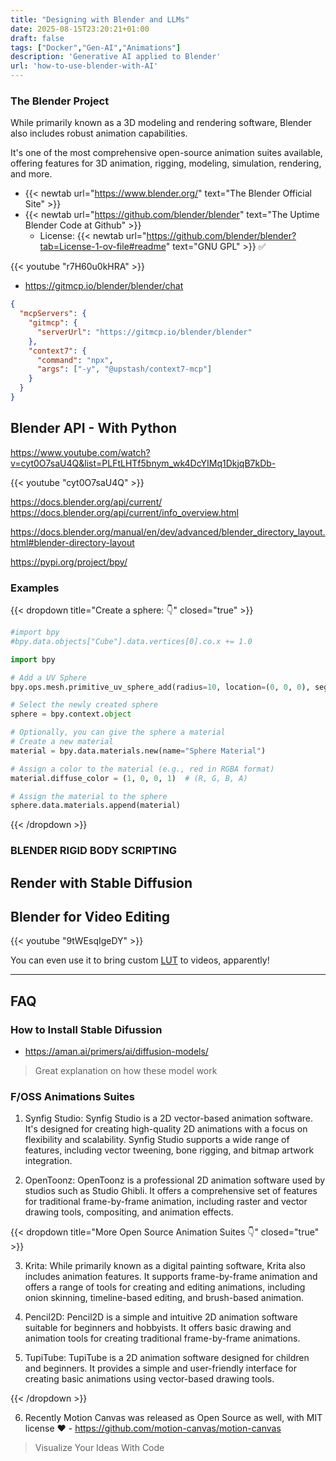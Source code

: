 ```yaml
---
title: "Designing with Blender and LLMs"
date: 2025-08-15T23:20:21+01:00
draft: false
tags: ["Docker","Gen-AI","Animations"]
description: 'Generative AI applied to Blender'
url: 'how-to-use-blender-with-AI'
---
```


### The Blender Project

While primarily known as a 3D modeling and rendering software, Blender also includes robust animation capabilities.

It's one of the most comprehensive open-source animation suites available, offering features for 3D animation, rigging, modeling, simulation, rendering, and more.

* {{< newtab url="https://www.blender.org/" text="The Blender Official Site" >}}
* {{< newtab url="https://github.com/blender/blender" text="The Uptime Blender Code at Github" >}}
    * License: {{< newtab url="https://github.com/blender/blender?tab=License-1-ov-file#readme" text="GNU GPL" >}} ✅ 


<!-- https://www.youtube.com/watch?v=r7H60u0kHRA -->
{{< youtube "r7H60u0kHRA" >}}

* https://gitmcp.io/blender/blender/chat

```json
{
  "mcpServers": {
    "gitmcp": {
      "serverUrl": "https://gitmcp.io/blender/blender"
    },
    "context7": {
      "command": "npx",
      "args": ["-y", "@upstash/context7-mcp"]
    }
  }
}
```

## Blender API - With Python

https://www.youtube.com/watch?v=cyt0O7saU4Q&list=PLFtLHTf5bnym_wk4DcYIMq1DkjqB7kDb-

{{< youtube "cyt0O7saU4Q" >}}


https://docs.blender.org/api/current/
https://docs.blender.org/api/current/info_overview.html



https://docs.blender.org/manual/en/dev/advanced/blender_directory_layout.html#blender-directory-layout

https://pypi.org/project/bpy/

### Examples

{{< dropdown title="Create a sphere: 👇" closed="true" >}}


```py
#import bpy
#bpy.data.objects["Cube"].data.vertices[0].co.x += 1.0

import bpy

# Add a UV Sphere
bpy.ops.mesh.primitive_uv_sphere_add(radius=10, location=(0, 0, 0), segments=32, ring_count=16)

# Select the newly created sphere
sphere = bpy.context.object

# Optionally, you can give the sphere a material
# Create a new material
material = bpy.data.materials.new(name="Sphere Material")

# Assign a color to the material (e.g., red in RGBA format)
material.diffuse_color = (1, 0, 0, 1)  # (R, G, B, A)

# Assign the material to the sphere
sphere.data.materials.append(material)

```

{{< /dropdown >}}

### BLENDER RIGID BODY SCRIPTING





## Render with Stable Diffusion

## Blender for Video Editing

<!-- https://www.youtube.com/watch?v=9tWEsqIgeDY -->
{{< youtube "9tWEsqIgeDY" >}}

You can even use it to bring custom [LUT](https://jalcocert.github.io/JAlcocerT/photo-video-tinkering/#color-grading) to videos, apparently!

---

## FAQ


### How to Install Stable Difussion

* https://aman.ai/primers/ai/diffusion-models/

> Great explanation on how these model work

### F/OSS Animations Suites

1. Synfig Studio: Synfig Studio is a 2D vector-based animation software. It's designed for creating high-quality 2D animations with a focus on flexibility and scalability. Synfig Studio supports a wide range of features, including vector tweening, bone rigging, and bitmap artwork integration.

2. OpenToonz: OpenToonz is a professional 2D animation software used by studios such as Studio Ghibli. It offers a comprehensive set of features for traditional frame-by-frame animation, including raster and vector drawing tools, compositing, and animation effects.


{{< dropdown title="More Open Source Animation Suites 👇" closed="true" >}}

3. Krita: While primarily known as a digital painting software, Krita also includes animation features. It supports frame-by-frame animation and offers a range of tools for creating and editing animations, including onion skinning, timeline-based editing, and brush-based animation.

4. Pencil2D: Pencil2D is a simple and intuitive 2D animation software suitable for beginners and hobbyists. It offers basic drawing and animation tools for creating traditional frame-by-frame animations.

5. TupiTube: TupiTube is a 2D animation software designed for children and beginners. It provides a simple and user-friendly interface for creating basic animations using vector-based drawing tools.

{{< /dropdown >}}


6. Recently Motion Canvas was released as Open Source as well, with MIT license ❤️ - https://github.com/motion-canvas/motion-canvas

> Visualize Your Ideas With Code